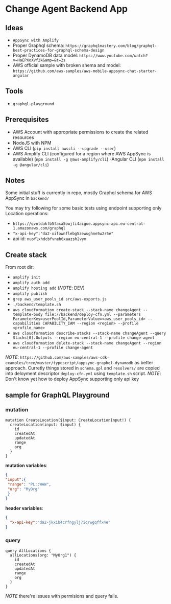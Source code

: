 # Change Agent Backend App

## Ideas

- `AppSync with Amplify`
- Proper Graphql schema: `https://graphqlmastery.com/blog/graphql-best-practices-for-graphql-schema-design`
- Proper DynamoDB data model: `https://www.youtube.com/watch?v=HaEPXoXVf2k&amp=&t=2s`
- AWS official sample with broken shema and model: `https://github.com/aws-samples/aws-mobile-appsync-chat-starter-angular`

## Tools

- `graphql-playground`

## Prerequisites

- AWS Account with appropriate permissions to create the related resources
- NodeJS with NPM
- AWS CLI (`pip install awscli --upgrade --user`)
- AWS Amplify CLI (configured for a region where AWS AppSync is available) (`npm install -g @aws-amplify/cli`)
 -Angular CLI (`npm install -g @angular/cli`)

## Notes

Some initial stuff is currently in repo, mostly Graphql schema for AWS AppSync in `backend/`

You may try following for some basic tests using endpoint supporting only Location operations:

- `https://qvntdakfb5faxa5owjli4aigue.appsync-api.eu-central-1.amazonaws.com/graphql`
- `"x-api-key":"da2-xifownflebg5zewughne5w2r5e"`
- api id: `nuoflxhdcbfvneh6xaazsh2vym`

## Create stack

From root dir:

- `amplify init`
- `amplify auth add`
- `amplify hosting add` (_NOTE_: DEV)
- `amplify publish`
- `grep aws_user_pools_id src/aws-exports.js`
- `./backend/template.sh`
- `aws cloudformation create-stack --stack-name changeAgent --template-body file://backend/deploy-cfn.yml --parameters ParameterKey=userPoolId,ParameterValue=<aws_user_pools_id> --capabilities CAPABILITY_IAM --region <region> --profile <profile_name>`
- `aws cloudformation describe-stacks --stack-name changeAgent --query Stacks[0].Outputs --region eu-central-1 --profile change-agent`
- `aws cloudformation delete-stack --stack-name changeAgent --region eu-central-1 --profile change-agent`

_NOTE_: `https://github.com/aws-samples/aws-cdk-examples/tree/master/typescript/appsync-graphql-dynamodb` as better approach. Curretly things stored in `schema.gpl` and `resolvers/` are copied into deloyment descriptor `deploy-cfn.yml` using `template.sh` script.
_NOTE_: Don't know yet how to deploy AppSync supporting only api key

## sample for GraphQL Playground

### mutation

```grqphql
mutation CreateLocation($input: CreateLocationInput!) {
  createLocation(input: $input) {
    id
    createdAt
    updatedAt
    range
    org
  }
}
```

__mutation variables__:

```json
{
"input":{
 "range": "PL::WAW",
 "org": "MyOrg"
 }
}
```

__header variables__:

```json
{
  "x-api-key":"da2-jkxib4crfngylj7iqrwgqffx4e"
}
```

### query

```grqphql
query AllLocations {
  allLocations(org: "MyOrg1") {
    id
    createdAt
    updatedAt
    range
    org
  }
}
```

_NOTE_ there're issues with permisions and query fails.
